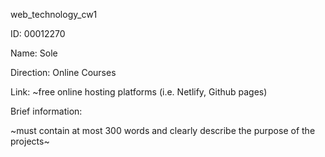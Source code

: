 web_technology_cw1 

ID: 00012270

Name: Sole 

Direction: Online Courses

Link: ~free online hosting platforms (i.e. Netlify, Github pages)


Brief information:

~must contain at most 300 words and clearly describe the purpose of the projects~